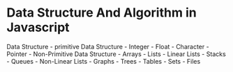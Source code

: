 
# Data Structure And Algorithm in Javascript

Data Structure
    - primitive Data Structure
        - Integer
        - Float
        - Character
        - Pointer
    - Non-Primitive Data Structure
        - Arrays
        - Lists
            - Linear Lists
                - Stacks
                - Queues
            - Non-Linear Lists
                - Graphs
                - Trees
                - Tables
                - Sets
        - Files
